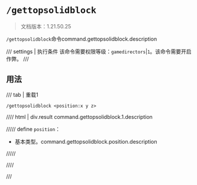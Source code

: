 # `/gettopsolidblock`

> 文档版本：1.21.50.25

`/gettopsolidblock`命令command.gettopsolidblock.description

/// settings | 执行条件
该命令需要权限等级：`gamedirectors`|`1`。该命令需要开启作弊。
///

## 用法

/// tab | 重载1
```mcfunction
/gettopsolidblock <position:x y z>
```

//// html | div.result
command.gettopsolidblock.1.description

///// define
`position`：<!-- md:samp x y z -->

- 基本类型。command.gettopsolidblock.position.description


/////

////

///
